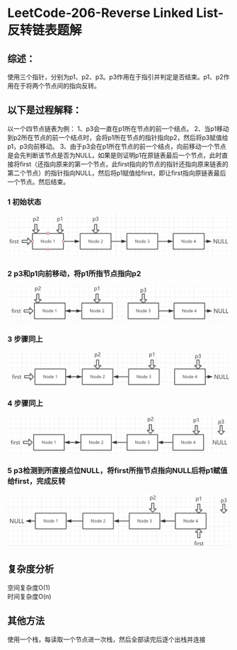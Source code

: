 # LeetCode-206-Reverse Linked List-反转链表题解
## 综述：
使用三个指针，分别为p1、p2、p3。p3作用在于指引并判定是否结束。p1、p2作用在于将两个节点间的指向反转。

## 以下是过程解释：
以一个四节点链表为例：
1、p3会一直在p1所在节点的前一个结点。
2、当p1移动到p2所在节点的前一个结点时，会将p1所在节点的指针指向p2，然后将p3赋值给p1，p3向前移动。
3、由于p3会在p1所在节点的前一个结点，向前移动一个节点是会先判断该节点是否为NULL，如果是则证明p1在原链表最后一个节点，此时直接将first（还指向原来的第一个节点，此first指向的节点的指针还指向原来链表的第二个节点）的指针指向NULL，然后将p1赋值给first，即让first指向原链表最后一个节点。然后结束。
### 1 初始状态
![avatar](https://github.com/JakeChanFangZiyuan20/MyLeetCode/blob/master/%E9%93%BE%E8%A1%A8%E7%B1%BB/img/206-1.png)
### 2 p3和p1向前移动，将p1所指节点指向p2
![avatar](https://github.com/JakeChanFangZiyuan20/MyLeetCode/blob/master/%E9%93%BE%E8%A1%A8%E7%B1%BB/img/206-2.png)
### 3 步骤同上
![avatar](https://github.com/JakeChanFangZiyuan20/MyLeetCode/blob/master/%E9%93%BE%E8%A1%A8%E7%B1%BB/img/206-3.png)
### 4 步骤同上
![avatar](https://github.com/JakeChanFangZiyuan20/MyLeetCode/blob/master/%E9%93%BE%E8%A1%A8%E7%B1%BB/img/206-4.png)
### 5 p3检测到所直接点位NULL，将first所指节点指向NULL后将p1赋值给first，完成反转
![avatar](https://github.com/JakeChanFangZiyuan20/MyLeetCode/blob/master/%E9%93%BE%E8%A1%A8%E7%B1%BB/img/206-5.png)

## 复杂度分析
空间复杂度O(1)  
时间复杂度O(n)

## 其他方法
使用一个栈，每读取一个节点进一次栈，然后全部读完后逐个出栈并连接
